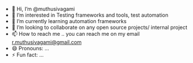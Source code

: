 - 👋 Hi, I’m @muthusivagami
- 👀 I’m interested in Testing frameworks and tools, test automation
- 🌱 I’m currently learning automation frameworks
- 💞️ I’m looking to collaborate on any open source projects/ internal project
- 📫 How to reach me .. you can reach me on my email r.muthusivagami@gmail.com
- 😄 Pronouns: ...
- ⚡ Fun fact: ...

<!---
muthusivagami/muthusivagami is a ✨ special ✨ repository because its `README.md` (this file) appears on your GitHub profile.
You can click the Preview link to take a look at your changes.
--->
